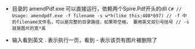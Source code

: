 - 目录的 amendPdf.exe 可以直接运行，依赖两个Spire.Pdf开头的dll
`C#
// Usage: amendpdf.exe -f filename -s w*h(like this:408*697)
// -f 中的filename文件名，可以是完整的目录路径，如果带空格， 要用英文双引号括号
// -s 就是图片的宽*高
`

- 输入看到英文 . 表示执行一页，看到 - 表示该页有图片被删除了
